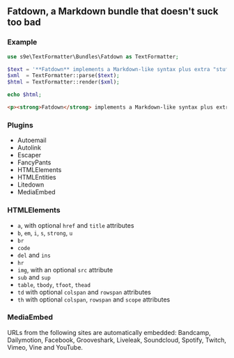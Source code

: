 ## Fatdown, a Markdown bundle that doesn't suck too bad

### Example

```php
use s9e\TextFormatter\Bundles\Fatdown as TextFormatter;

$text = '**Fatdown** implements a Markdown-like syntax plus extra "stuff".';
$xml  = TextFormatter::parse($text);
$html = TextFormatter::render($xml);

echo $html;
```
```html
<p><strong>Fatdown</strong> implements a Markdown-like syntax plus extra “stuff”.</p>
```

### Plugins

 * Autoemail
 * Autolink
 * Escaper
 * FancyPants
 * HTMLElements
 * HTMLEntities
 * Litedown
 * MediaEmbed

### HTMLElements

 * `a`, with optional `href` and `title` attributes
 * `b`, `em`, `i`, `s`, `strong`, `u`
 * `br`
 * `code`
 * `del` and `ins`
 * `hr`
 * `img`, with an optional `src` attribute
 * `sub` and `sup`
 * `table`, `tbody`, `tfoot`, `thead`
 * `td` with optional `colspan` and `rowspan` attributes
 * `th` with optional `colspan`, `rowspan` and `scope` attributes

### MediaEmbed

URLs from the following sites are automatically embedded: Bandcamp, Dailymotion, Facebook, Grooveshark, Liveleak, Soundcloud, Spotify, Twitch, Vimeo, Vine and YouTube.
